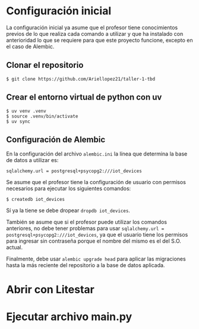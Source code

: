 

# Configuración inicial

La configuración inicial ya asume que el profesor tiene conocimientos previos de lo que realiza cada comando a utilizar y que ha instalado con anterioridad lo que se requiere para que este proyecto funcione, excepto en el caso de Alembic.

## Clonar el repositorio

```
$ git clone https://github.com/Ariellopez21/taller-1-tbd
```

## Crear el entorno virtual de python con uv

```
$ uv venv .venv
$ source .venv/bin/activate
$ uv sync
```

## Configuración de Alembic

En la configuración del archivo `alembic.ini` la línea que determina la base de datos a utilizar es:

```
sqlalchemy.url = postgresql+psycopg2:///iot_devices
```

Se asume que el profesor tiene la configuración de usuario con permisos necesarios para ejecutar los siguientes comandos:

```
$ createdb iot_devices
```

Sí ya la tiene se debe dropear `dropdb iot_devices`.

También se asume que si el profesor puede utilizar los comandos anteriores, no debe tener problemas para usar `sqlalchemy.url = postgresql+psycopg2:///iot_devices`, ya que el usuario tiene los permisos para ingresar sin contraseña porque el nombre del mismo es el del S.O. actual.

Finalmente, debe usar `alembic upgrade head` para aplicar las migraciones hasta la más reciente del repositorio a la base de datos aplicada.

# Abrir con Litestar

# Ejecutar archivo main.py

